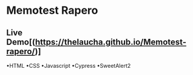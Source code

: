 # Memotest Rapero

## Live Demo[(https://thelaucha.github.io/Memotest-rapero/)]

•HTML
•CSS
•Javascript
•Cypress
•SweetAlert2

